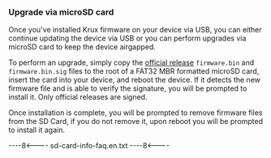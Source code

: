 ### Upgrade via microSD card
Once you've installed Krux firmware on your device via USB, you can either continue updating the device via USB or you can perform upgrades via microSD card to keep the device airgapped.

To perform an upgrade, simply copy the [official release](https://github.com/selfcustody/krux/releases) `firmware.bin` and `firmware.bin.sig` files to the root of a FAT32 MBR formatted microSD card, insert the card into your device, and reboot the device. If it detects the new firmware file and is able to verify the signature, you will be prompted to install it. Only official releases are signed.

Once installation is complete, you will be prompted to remove firmware files from the SD Card, if you do not remove it, upon reboot you will be prompted to install it again.

----8<----
sd-card-info-faq.en.txt
----8<----

